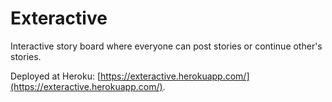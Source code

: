 # Exteractive

Interactive story board where everyone can post stories or continue other's stories.

Deployed at Heroku: [https://exteractive.herokuapp.com/](https://exteractive.herokuapp.com/).